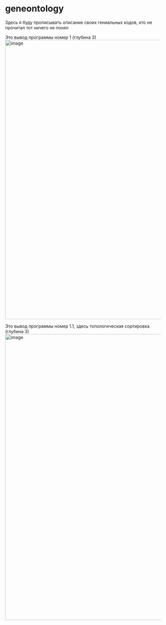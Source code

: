 # geneontology

Здесь я буду прописывать описание своих гениальных кодов, кто не прочитал тот ничего не понял

Это вывод программы номер 1 (глубина 3)
<img width="1764" height="900" alt="image" src="https://github.com/user-attachments/assets/6ede464a-3ed4-4f5b-815a-3c5806018260" />

Это вывод программы номер 1.1, здесь топологическая сортировка (глубина 3)
<img width="1865" height="922" alt="image" src="https://github.com/user-attachments/assets/2bdea63e-de06-4866-a41a-e74332193c72" />
